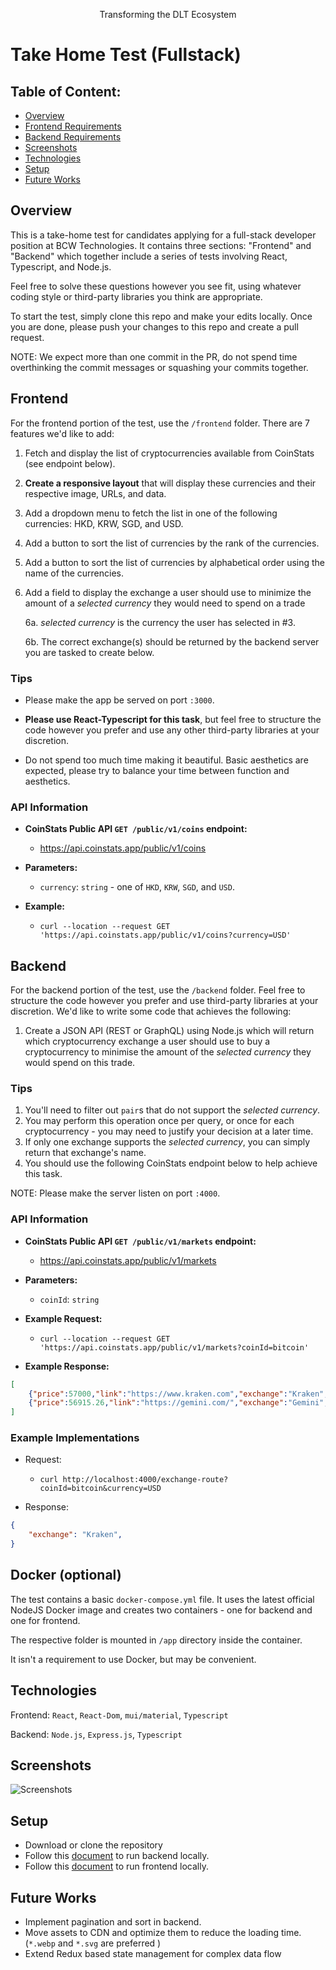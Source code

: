 <div align="center">
  <p>
    Transforming the DLT Ecosystem
  </p>
</div>

# Take Home Test (Fullstack)

## Table of Content:

- [Overview](#overview)
- [Frontend Requirements](#frontend)
- [Backend Requirements](#backend)
- [Screenshots](#screenshots)
- [Technologies](#technologies)
- [Setup](#setup)
- [Future Works](#future-works)
## Overview

This is a take-home test for candidates applying for a full-stack developer
position at BCW Technologies. It contains three sections: "Frontend" and "Backend" which
together include a series of tests involving React, Typescript, and Node.js.

Feel free to solve these questions however you see fit, using whatever coding
style or third-party libraries you think are appropriate.

To start the test, simply clone this repo and make your edits locally. Once you are done, please push your changes to this repo and create a pull request.

NOTE: We expect more than one commit in the PR, do not spend time overthinking the commit messages or squashing your commits together.

## Frontend

For the frontend portion of the test, use the `/frontend` folder. There are 7 features we'd like to add:

1. Fetch and display the list of cryptocurrencies available from CoinStats (see endpoint below).
2. **Create a responsive layout** that will display these currencies and their respective image, URLs, and data.
3. Add a dropdown menu to fetch the list in one of the following currencies: HKD, KRW, SGD, and USD.
4. Add a button to sort the list of currencies by the rank of the currencies.
5. Add a button to sort the list of currencies by alphabetical order using the name of the currencies.
6. Add a field to display the exchange a user should use to minimize the amount of a _selected currency_ they would need to spend on a trade 

    6a. _selected currency_ is the currency the user has selected in #3.

    6b. The correct exchange(s) should be returned by the backend server you are tasked to create below.

### Tips

- Please make the app be served on port `:3000`.

- **Please use React-Typescript for this task**, but feel free to structure the code however you prefer and use any other third-party libraries at your discretion. 

- Do not spend too much time making it beautiful. Basic aesthetics are expected, please try to balance your time between function and aesthetics.

### API Information

- **CoinStats Public API `GET /public/v1/coins` endpoint:** 

    - https://api.coinstats.app/public/v1/coins

- **Parameters:**

    - `currency`: `string` - one of `HKD`, `KRW`, `SGD`, and `USD`.

- **Example:**

    - `curl --location --request GET 'https://api.coinstats.app/public/v1/coins?currency=USD'`

## Backend

For the backend portion of the test, use the `/backend` folder. Feel free to structure the code however you prefer and use third-party libraries at your discretion. We'd like to write some code that achieves the following:

1. Create a JSON API (REST or GraphQL) using Node.js which will return which cryptocurrency exchange a user should use to buy a cryptocurrency to minimise the amount of the _selected currency_ they would spend on this trade.

### Tips


1. You'll need to filter out `pair`s that do not support the _selected currency_.
2. You may perform this operation once per query, or once for each cryptocurrency - you may need to justify your decision at a later time.
3. If only one exchange supports the _selected currency_, you can simply return that exchange's name.
4. You should use the following CoinStats endpoint below to help achieve this task.

NOTE: Please make the server listen on port `:4000`.

### API Information

- **CoinStats Public API `GET /public/v1/markets` endpoint:** 

    - https://api.coinstats.app/public/v1/markets

- **Parameters:**

    - `coinId`: `string`

- **Example Request:**

    - `curl --location --request GET 'https://api.coinstats.app/public/v1/markets?coinId=bitcoin'`

- **Example Response:**

```json
[
    {"price":57000,"link":"https://www.kraken.com","exchange":"Kraken","pair":"BTC/USD","pairPrice":57000,"volume":161168912.22402},
    {"price":56915.26,"link":"https://gemini.com/","exchange":"Gemini","pair":"BTC/USD","pairPrice":56915.26,"volume":64963739.7345771}
]
```

### Example Implementations

- Request:

    - `curl http://localhost:4000/exchange-route?coinId=bitcoin&currency=USD`

- Response:

```json
{
    "exchange": "Kraken",
}
```

## Docker (optional)

The test contains a basic `docker-compose.yml` file. It uses the latest official NodeJS
Docker image and creates two containers - one for backend and one for frontend.

The respective folder is mounted in `/app` directory inside the container.

It isn't a requirement to use Docker, but may be convenient.

## Technologies

Frontend: `React`, `React-Dom`, `mui/material`, `Typescript`

Backend: `Node.js`, `Express.js`, `Typescript`


## Screenshots

![Screenshots](https://github.com/daniel-bcw/arkhia-full-stack-test/blob/itcvmaster/test/snapshots.gif)

## Setup

- Download or clone the repository
- Follow this [document](./frontend/README.md) to run backend locally. 
- Follow this [document](./backend/README.md) to run frontend locally.

## Future Works

- Implement pagination and sort in backend.
- Move assets to CDN and optimize them to reduce the loading time. (`*.webp` and `*.svg` are preferred )
- Extend Redux based state management for complex data flow
